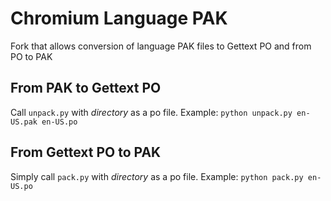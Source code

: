 # Chromium Language PAK
Fork that allows conversion of language PAK files to Gettext PO and from PO to PAK

## From PAK to Gettext PO
Call `unpack.py` with _directory_ as a po file. Example: `python unpack.py en-US.pak en-US.po`

## From Gettext PO to PAK
Simply call `pack.py` with _directory_ as a po file. Example: `python pack.py en-US.po`
